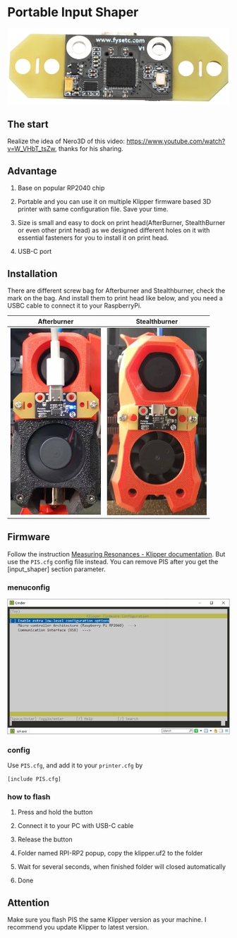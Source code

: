 # Portable Input Shaper

![](PIS.png)

## The start

Realize the idea of Nero3D of this video: https://www.youtube.com/watch?v=W_VHbT_tsZw, thanks for his sharing.

## Advantage

1. Base on popular RP2040 chip

2. Portable and you can use it on multiple Klipper firmware based 3D printer with same configuration file. Save your time.

3. Size is small and easy to dock on print head(AfterBurner, StealthBurner or even other print head) as we designed different holes on it with essential fasteners for you to install it on print head. 

4. USB-C port

## Installation

There are different screw bag for Afterburner and Stealthburner, check the mark on the bag. And install them to print head like below, and you need a USBC cable to connect it to your RaspberryPi.

| Afterburner          | Stealthburner                                             |
| -------------------- | --------------------------------------------------------- |
| ![](Afterburner.png) | <img src="Stealthburner.png" title="" alt="" width="226"> |

## Firmware

Follow the instruction [Measuring Resonances - Klipper documentation](https://www.klipper3d.org/Measuring_Resonances.html). But use the `PIS.cfg` config file instead. You can remove PIS after you get the [input_shaper] section parameter.

### menuconfig

![](menuconfig.png)

### config

Use `PIS.cfg`, and add it to your `printer.cfg` by

```
[include PIS.cfg]
```

### how to flash

1. Press and hold the button

2. Connect it to your PC with USB-C cable

3. Release the button

4. Folder named RPI-RP2 popup, copy the klipper.uf2 to the folder

5. Wait for several seconds, when finished folder will closed automatically

6. Done

## Attention

Make sure you flash PIS the same Klipper version as your machine. I recommend you update Klipper to latest version. 
